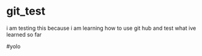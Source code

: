 # git_test

i am testing this because i am learning how to use git hub
and test what ive learned so far

#yolo